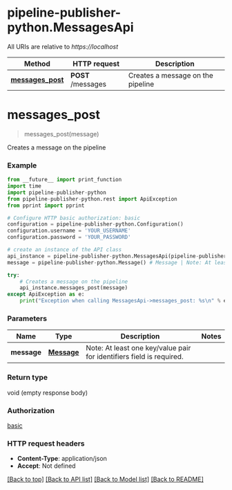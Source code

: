 # pipeline-publisher-python.MessagesApi

All URIs are relative to *https://localhost*

Method | HTTP request | Description
------------- | ------------- | -------------
[**messages_post**](MessagesApi.md#messages_post) | **POST** /messages | Creates a message on the pipeline


# **messages_post**
> messages_post(message)

Creates a message on the pipeline

### Example
```python
from __future__ import print_function
import time
import pipeline-publisher-python
from pipeline-publisher-python.rest import ApiException
from pprint import pprint

# Configure HTTP basic authorization: basic
configuration = pipeline-publisher-python.Configuration()
configuration.username = 'YOUR_USERNAME'
configuration.password = 'YOUR_PASSWORD'

# create an instance of the API class
api_instance = pipeline-publisher-python.MessagesApi(pipeline-publisher-python.ApiClient(configuration))
message = pipeline-publisher-python.Message() # Message | Note: At least one key/value pair for identifiers field is required.

try:
    # Creates a message on the pipeline
    api_instance.messages_post(message)
except ApiException as e:
    print("Exception when calling MessagesApi->messages_post: %s\n" % e)
```

### Parameters

Name | Type | Description  | Notes
------------- | ------------- | ------------- | -------------
 **message** | [**Message**](Message.md)| Note: At least one key/value pair for identifiers field is required. | 

### Return type

void (empty response body)

### Authorization

[basic](../README.md#basic)

### HTTP request headers

 - **Content-Type**: application/json
 - **Accept**: Not defined

[[Back to top]](#) [[Back to API list]](../README.md#documentation-for-api-endpoints) [[Back to Model list]](../README.md#documentation-for-models) [[Back to README]](../README.md)

